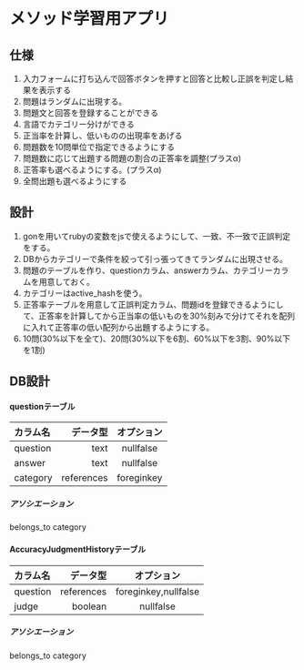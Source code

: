 # メソッド学習用アプリ

## 仕様
1. 入力フォームに打ち込んで回答ボタンを押すと回答と比較し正誤を判定し結果を表示する
1. 問題はランダムに出現する。
1. 問題文と回答を登録することができる
1. 言語でカテゴリー分けができる
1. 正当率を計算し、低いものの出現率をあげる
1. 問題数を10問単位で指定できるようにする
  1. 問題数に応じて出題する問題の割合の正答率を調整(プラスα)
  1. 正答率も選べるようにする。(プラスα)
  1. 全問出題も選べるようにする
## 設計

1. gonを用いてrubyの変数をjsで使えるようにして、一致、不一致で正誤判定をする。
1. DBからカテゴリーで条件を絞って引っ張ってきてランダムに出現させる。
1. 問題のテーブルを作り、questionカラム、answerカラム、カテゴリーカラムを用意しておく。
1. カテゴリーはactive_hashを使う。
1. 正答率テーブルを用意して正誤判定カラム、問題idを登録できるようにして、正答率を計算してから正当率の低いものを30%刻みで分けてそれを配列に入れて正答率の低い配列から出題するようにする。
  1. 10問(30%以下を全て)、20問(30%以下を6割、60%以下を3割、90%以下を1割)

## DB設計

#### questionテーブル

| カラム名      |       データ型 |    オプション    |
|:-----------------|------------------:|:------------------:|
| question             |        text |        nullfalse        |
| answer           |            text |       nullfalse       |
| category               |      references |         foreginkey         |

##### アソシエーション
belongs_to category

#### AccuracyJudgmentHistoryテーブル

| カラム名      |       データ型 |    オプション    |
|:-----------------|------------------:|:------------------:|
| question             |        references |        foreginkey,nullfalse        |
| judge           |            boolean |       nullfalse       |

##### アソシエーション
belongs_to category


